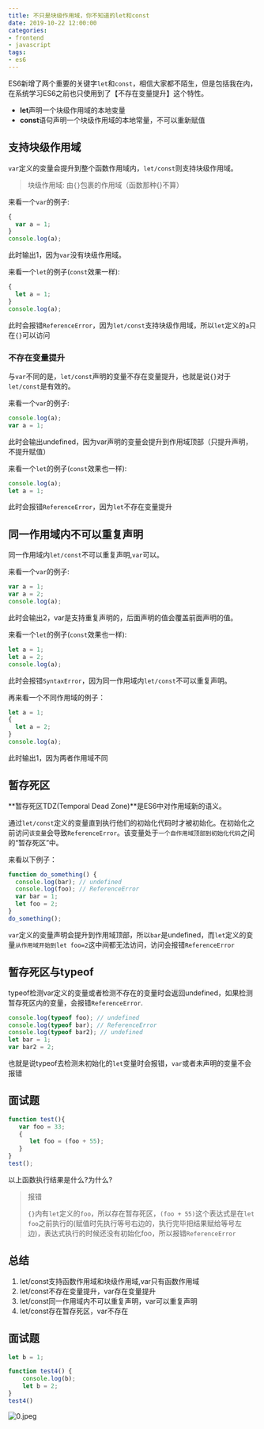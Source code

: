 ```yaml
---
title: 不只是块级作用域，你不知道的let和const
date: 2019-10-22 12:00:00
categories:
- frontend
- javascript
tags:
- es6
---
```


ES6新增了两个重要的关键字`let`和`const`，相信大家都不陌生，但是包括我在内，在系统学习ES6之前也只使用到了【不存在变量提升】这个特性。

+ **let**声明一个块级作用域的本地变量
+ **const**语句声明一个块级作用域的本地常量，不可以重新赋值

## 支持块级作用域

`var`定义的变量会提升到整个函数作用域内，`let/const`则支持块级作用域。

> 块级作用域: 由`{}`包裹的作用域（函数那种{}不算）

来看一个`var`的例子:

```javascript
{
  var a = 1;
}
console.log(a);
```

此时输出1，因为`var`没有块级作用域。

来看一个`let`的例子(`const`效果一样):

```javascript
{
  let a = 1;
}
console.log(a);
```

此时会报错`ReferenceError`，因为`let/const`支持块级作用域，所以`let`定义的`a`只在`{}`可以访问

### 不存在变量提升

与`var`不同的是，`let/const`声明的变量不存在变量提升，也就是说`{}`对于`let/const`是有效的。

来看一个`var`的例子:

```javascript
console.log(a);
var a = 1;
```

此时会输出undefined，因为var声明的变量会提升到作用域顶部（只提升声明，不提升赋值）

来看一个`let`的例子(`const`效果也一样):

```javascript
console.log(a);
let a = 1;

```

此时会报错`ReferenceError`，因为`let`不存在变量提升

## 同一作用域内不可以重复声明

同一作用域内`let/const`不可以重复声明,`var`可以。

来看一个`var`的例子:

```javascript
var a = 1;
var a = 2;
console.log(a);
```

此时会输出2，var是支持重复声明的，后面声明的值会覆盖前面声明的值。

来看一个`let`的例子(`const`效果也一样):

```javascript
let a = 1;
let a = 2;
console.log(a);
```

此时会报错`SyntaxError`，因为同一作用域内`let/const`不可以重复声明。

再来看一个不同作用域的例子：

```javascript
let a = 1;
{
  let a = 2;
}
console.log(a);
```

此时输出1，因为两者作用域不同

## 暂存死区

**暂存死区TDZ(Temporal Dead Zone)**是ES6中对作用域新的语义。

通过`let/const`定义的变量直到执行他们的初始化代码时才被初始化。在初始化之前访问`该变量`会导致`ReferenceError`。该变量处于`一个自作用域顶部到初始化代码`之间的“暂存死区”中。

来看以下例子：

```javascript
function do_something() {
  console.log(bar); // undefined
  console.log(foo); // ReferenceError
  var bar = 1;
  let foo = 2;
}
do_something();
```

`var`定义的变量声明会提升到作用域顶部，所以`bar`是undefined，而`let`定义的变量`从作用域开始到let foo=2`这中间都无法访问，访问会报错`ReferenceError`

## 暂存死区与typeof

typeof检测var定义的变量或者检测不存在的变量时会返回undefined，如果检测暂存死区内的变量，会报错`ReferenceError`.

```javascript
console.log(typeof foo); // undefined
console.log(typeof bar); // ReferenceError
console.log(typeof bar2); // undefined
let bar = 1;
var bar2 = 2;
```

也就是说typeof去检测未初始化的`let`变量时会报错，`var`或者未声明的变量不会报错

## 面试题

```javascript
function test(){
   var foo = 33;
   {
      let foo = (foo + 55);
   }
}
test();
```

以上函数执行结果是什么?为什么?

> 报错
>
> `{}`内有`let`定义的`foo`，所以存在暂存死区，`(foo + 55)`这个表达式是在`let foo`之前执行的(赋值时先执行等号右边的，执行完毕把结果赋给等号左边)，表达式执行的时候还没有初始化foo，所以报错`ReferenceError`

## 总结

1. let/const支持函数作用域和块级作用域,var只有函数作用域
2. let/const不存在变量提升，var存在变量提升
3. let/const同一作用域内不可以重复声明，var可以重复声明
4. let/const存在暂存死区，var不存在

## 面试题

```javascript
let b = 1;

function test4() {
    console.log(b);
    let b = 2;
}
test4()
```

![0.jpeg](https://static.ddhigh.com/blog/2019-10-22-102654.jpg)


